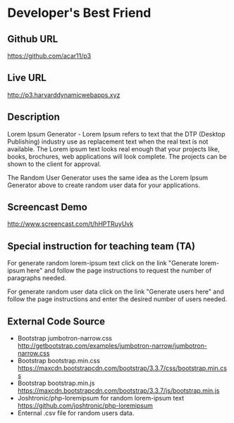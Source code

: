 # Developer's Best Friend

## Github URL
<https://github.com/acar11/p3>

## Live URL
<http://p3.harvarddynamicwebapps.xyz>

## Description
Lorem Ipsum Generator - Lorem Ipsum refers to text that the DTP (Desktop Publishing) industry use as replacement text when the real text is not available.  The Lorem ipsum text looks real enough that your projects like, books, brochures, web applications will look complete. The projects can be shown to the client for approval.

The Random User Generator uses the same idea as the Lorem Ipsum Generator above to create random user data for your applications.

## Screencast Demo
<http://www.screencast.com/t/hHPTRuyUvk>

## Special instruction for teaching team (TA)
For generate random lorem-ipsum text click on the link "Generate lorem-ipsum here" and follow the page instructions to request the number of paragraphs needed.

For generate random user data click on the link "Generate users here" and follow the page instructions and enter the desired number of users needed.

## External Code Source
* Bootstrap jumbotron-narrow.css http://getbootstrap.com/examples/jumbotron-narrow/jumbotron-narrow.css
* Bootstrap bootstrap.min.css https://maxcdn.bootstrapcdn.com/bootstrap/3.3.7/css/bootstrap.min.css
* Bootstrap bootstrap.min.js https://maxcdn.bootstrapcdn.com/bootstrap/3.3.7/js/bootstrap.min.js
* Joshtronic/php-loremipsum for random lorem-ipsum text https://github.com/joshtronic/php-loremipsum
* Enternal .csv file for random users data.
